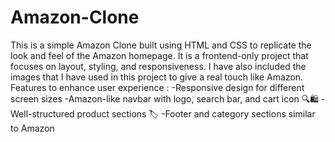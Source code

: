 # Amazon-Clone
This is a simple Amazon Clone built using HTML and CSS to replicate the look and feel of the Amazon homepage. It is a frontend-only project that focuses on layout, styling, and responsiveness.
I have also included the images that I have used in this project to give a real touch like Amazon.
Features to enhance user experience :
-Responsive design for different screen sizes 
-Amazon-like navbar with logo, search bar, and cart icon 🔍🛍️
-Well-structured product sections 🏷️
-Footer and category sections similar to Amazon 
